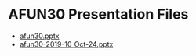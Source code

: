 <!--
This is a machine generated file, and should not be edited, as it will be overwritten with future updates.
-->

# AFUN30 Presentation Files

- [afun30.pptx](http://cdn.tailwindtraders.com/assets/afun/afun30/afun30.pptx)
- [afun30-2019-10_Oct-24.pptx](http://cdn.tailwindtraders.com/assets/afun/afun30/afun30-2019-10_Oct-24.pptx)


